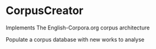 # CorpusCreator

Implements The English-Corpora.org corpus architecture

Populate a corpus database with new works to analyse
